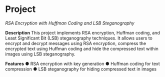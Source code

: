 # Project
*RSA Encryption with Huffman Coding and LSB Steganography*

**Description**
This project implements RSA encryption, Huffman coding, and Least Significant Bit (LSB) steganography techniques. 
It allows users to encrypt and decrypt messages using RSA encryption, compress the encrypted text using Huffman coding and hide the compressed text within images using LSB steganography.

**Features**
●  RSA encryption with key generation
●  Huffman coding for text compression
●  LSB steganography for hiding compressed text in images
